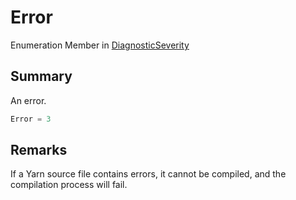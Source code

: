 # Error

Enumeration Member in [DiagnosticSeverity](yarn.compiler.diagnostic.diagnosticseverity.md)

## Summary

An error.

```csharp
Error = 3
```

## Remarks

If a Yarn source file contains errors, it cannot be compiled, and the compilation process will fail.
